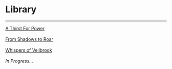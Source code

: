 # Library
___________
[A Thirst For Power](https://github.com/PlayResonance/lore/blob/main/library/athirstforpower.md)<br><br>
[From Shadows to Roar](https://github.com/PlayResonance/lore/blob/main/library/fromshadowstoroar.md)<br><br>
[Whispers of Veilbrook](https://github.com/PlayResonance/lore/blob/main/library/whispersofveilbrook.md)<br><br>
<i> In Progress... </i>
